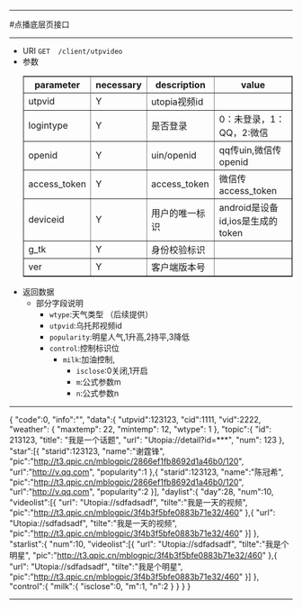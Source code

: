 ***
#点播底层页接口
***
* URI `GET	/client/utpvideo`
* 参数
	<table border="1">
	<tr>
		<th>parameter</th><th>necessary</th><th>description</th><th>value</th>
	</tr>
    <tr>
    	<td>utpvid</td><td>Y</td><td>utopia视频id</td><td></td>
    </tr>
	<tr>
    	<td>logintype</td><td>Y</td><td>是否登录</td><td>0：未登录，1：QQ，2:微信</td>
    </tr>
	<tr>
    	<td>openid</td><td>Y</td><td>uin/openid</td><td>qq传uin,微信传openid</td>
    </tr>
	<tr>
    	<td>access_token</td><td>Y</td><td>access_token</td><td>微信传access_token</td>
    </tr>
	<tr>
    	<td>deviceid</td><td>Y</td><td>用户的唯一标识</td><td>android是设备id,ios是生成的token</td>
    </tr>
	<tr>
    	<td>g_tk</td><td>Y</td><td>身份校验标识</td><td></td>
    </tr>
	<tr>
    	<td>ver</td><td>Y</td><td>客户端版本号</td><td></td>
    </tr>
	</table>
* 返回数据
	* 部分字段说明
		* `wtype`:天气类型 （后续提供）
		* `utpvid`:乌托邦视频id
		* `popularity`:明星人气,1升高,2持平,3降低
		* `control`:控制标识位
			* `milk`:加油控制,
				* `isclose`:0关闭,1开启
				* `m`:公式参数m
				* `n`:公式参数n
***


{
    "code":0,
    "info":"",
    "data":{
	"utpvid":123123,
	"cid":1111,
	"vid":2222,
	"weather": {
	    "maxtemp": 22,
	    "mintemp": 12,
	    "wtype": 1
	},
	"topic":{
	    "id": 213123,
	    "title": "我是一个话题",
	    "url": "Utopia://detail?id=***",
	    "num": 123
	},
	"star":[{
	    "starid":123123,
	    "name":"谢霆锋",
	    "pic":"http://t3.qpic.cn/mblogpic/2866ef1fb8692d1a46b0/120",
	    "url":"http://v.qq.com",
	    "popularity":1
	},{
	    "starid":123123,
	    "name":"陈冠希",
	    "pic":"http://t3.qpic.cn/mblogpic/2866ef1fb8692d1a46b0/120",
	    "url":"http://v.qq.com",
	    "popularity":2
	}],
	"daylist":{
	    "day":28,
	    "num":10,
	    "videolist":[{
		"url": "Utopia://sdfadsadf",
		"tilte":"我是一天的视频",
		"pic":"http://t3.qpic.cn/mblogpic/3f4b3f5bfe0883b71e32/460"
	    },{
		"url": "Utopia://sdfadsadf",
		"tilte":"我是一天的视频",
		"pic":"http://t3.qpic.cn/mblogpic/3f4b3f5bfe0883b71e32/460"
	    }]
	},
	"starlist":{
	    "num":10,
	    "videolist":[{
		"url": "Utopia://sdfadsadf",
		"tilte":"我是个明星",
		"pic":"http://t3.qpic.cn/mblogpic/3f4b3f5bfe0883b71e32/460"
	    },{
		"url": "Utopia://sdfadsadf",
		"tilte":"我是个明星",
		"pic":"http://t3.qpic.cn/mblogpic/3f4b3f5bfe0883b71e32/460"
	    }]
	},
	"control":{
	    "milk":{
		"isclose":0,
		"m":1,
		"n":2
	    }
	}
    }
}


***